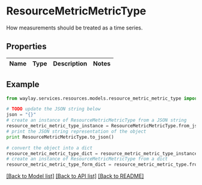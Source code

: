 # ResourceMetricMetricType

How measurements should be treated as a time series.

## Properties

Name | Type | Description | Notes
------------ | ------------- | ------------- | -------------

## Example

```python
from waylay.services.resources.models.resource_metric_metric_type import ResourceMetricMetricType

# TODO update the JSON string below
json = "{}"
# create an instance of ResourceMetricMetricType from a JSON string
resource_metric_metric_type_instance = ResourceMetricMetricType.from_json(json)
# print the JSON string representation of the object
print ResourceMetricMetricType.to_json()

# convert the object into a dict
resource_metric_metric_type_dict = resource_metric_metric_type_instance.to_dict()
# create an instance of ResourceMetricMetricType from a dict
resource_metric_metric_type_form_dict = resource_metric_metric_type.from_dict(resource_metric_metric_type_dict)
```
[[Back to Model list]](../README.md#documentation-for-models) [[Back to API list]](../README.md#documentation-for-api-endpoints) [[Back to README]](../README.md)


